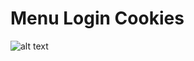 # Menu Login Cookies
![alt text](https://raw.githubusercontent.com/InstaCodex/InstaFelixc/main/Screenshot/LoginCokiee.jpg?raw=true)
